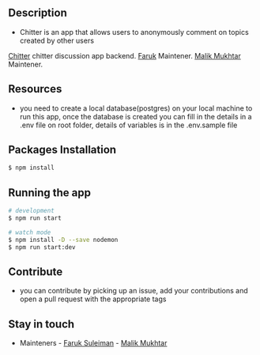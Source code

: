 ## Description

- Chitter is an app that allows users to anonymously comment on topics created by other users

[Chitter](https://github.com/farukade/chitter) chitter discussion app backend.
[Faruk](https://github.com/farukade) Maintener.
[Malik Mukhtar](https://github.com/malikmukhtar) Maintener.

## Resources

- you need to create a local database(postgres) on your local machine to run this app, once the database is created you can fill in the details in a .env file on root folder, details of variables is in the .env.sample file

## Packages Installation

```bash
$ npm install
```

## Running the app

```bash
# development
$ npm run start

# watch mode
$ npm install -D --save nodemon
$ npm run start:dev

```

## Contribute

- you can contribute by picking up an issue, add your contributions and open a pull request with the appropriate tags

## Stay in touch

- Mainteners - [Faruk Suleiman](https://github.com/farukade) - [Malik Mukhtar](https://github.com/malikmukhtar)
